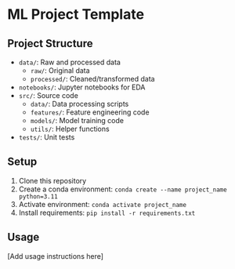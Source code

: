 # ML Project Template

## Project Structure    
- `data/`: Raw and processed data
  - `raw/`: Original data
  - `processed/`: Cleaned/transformed data
- `notebooks/`: Jupyter notebooks for EDA
- `src/`: Source code
  - `data/`: Data processing scripts
  - `features/`: Feature engineering code
  - `models/`: Model training code
  - `utils/`: Helper functions
- `tests/`: Unit tests

## Setup
1. Clone this repository
2. Create a conda environment: `conda create --name project_name python=3.11`
3. Activate environment: `conda activate project_name`
4. Install requirements: `pip install -r requirements.txt`

## Usage
[Add usage instructions here]
